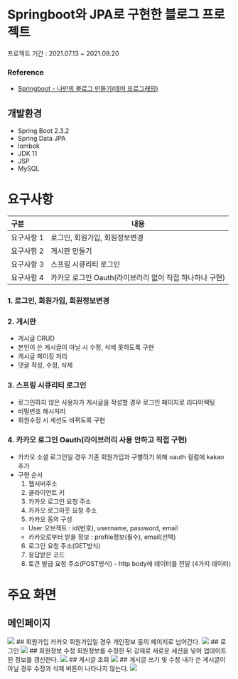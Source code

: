 # Springboot와 JPA로 구현한 블로그 프로젝트
프로젝트 기간 : 2021.07.13 ~ 2021.09.20

### Reference
- [Springboot - 나만의 블로그 만들기(데어 프로그래밍)](https://www.youtube.com/playlist?list=PL93mKxaRDidECgjOBjPgI3Dyo8ka6Ilqm)

## 개발환경 ##
* Spring Boot 2.3.2
* Spring Data JPA
* lombok
* JDK 11
* JSP
* MySQL

# 요구사항
| 구분     | 내용                                    |
| :----- | ---------------------------------------- |
| 요구사항 1 | 로그인, 회원가입, 회원정보변경 |
| 요구사항 2 | 게시판 만들기                         |
| 요구사항 3 | 스프링 시큐리티 로그인                 |
| 요구사항 4 | 카카오 로그인 Oauth(라이브러리 없이 직접 하나하나 구현)    |

### 1. 로그인, 회원가입, 회원정보변경   
### 2. 게시판
* 게시글 CRUD
* 본인이 쓴 게시글이 아닐 시 수정, 삭제 못하도록 구현
* 게시글 페이징 처리
* 댓글 작성, 수정, 삭제

### 3. 스프링 시큐리티 로그인   
* 로그인하지 않은 사용자가 게시글을 작성할 경우 로그인 페이지로 리다이렉팅
* 비밀번호 해시처리
* 회원수정 시 세션도 바뀌도록 구현

### 4. 카카오 로그인 Oauth(라이브러리 사용 안하고 직접 구현)  
* 카카오 소셜 로그인일 경우 기존 회원가입과 구별하기 위해 oauth 컬럼에 kakao 추가
* 구현 순서
  1. 웹서버주소
  2. 클라이언트 키 
  3. 카카오 로그인 요청 주소 
  4. 카카오 로그아웃 요청 주소 
  5. 카카오 동의 구성
    * User 오브젝트 : id(번호), username, password, email
    * 카카오로부터 받을 정보 : profile정보(필수), email(선택)
  6. 로그인 요청 주소(GET방식) 
  7. 응답받은 코드  
  8. 토큰 발급 요청 주소(POST방식) - http body에 데이터를 전달 (4가지 데이터)

# 주요 화면
## 메인페이지
<img src="https://user-images.githubusercontent.com/52141636/133950912-a9b50737-cac7-4077-bcd4-6d0758988d2f.jpg">  
## 회원가입
카카오 회원가입일 경우 개인정보 동의 페이지로 넘어간다.  
<img src="https://user-images.githubusercontent.com/52141636/133950955-324b57f4-9b77-4953-ab4a-9746d0ec5b76.jpg">  
## 로그인
<img src="https://user-images.githubusercontent.com/52141636/133950961-45f31d04-6b38-49ed-8b05-70dd587d5dde.jpg">  
## 회원정보 수정
회원정보를 수정한 뒤 강제로 새로운 세션을 넣어 업데이트된 정보를 갱신한다.  
<img src="https://user-images.githubusercontent.com/52141636/133950972-8c783d02-de7d-4ce4-b822-8dfec9b79889.jpg">  
## 게시글 조회
<img src="https://user-images.githubusercontent.com/52141636/133950968-22174db9-c5b5-48d4-8080-d7904cf544a0.jpg">  
## 게시글 쓰기 및 수정
내가 쓴 게시글이 아닐 경우 수정과 삭제 버튼이 나타나지 않는다.  
<img src="https://user-images.githubusercontent.com/52141636/133950966-cc372d49-252d-4c93-b8f9-11a5587eb257.jpg">
